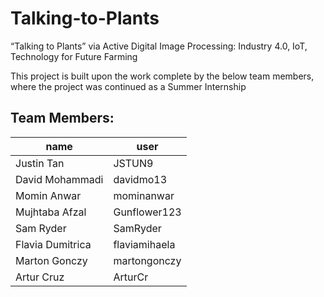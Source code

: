 # Talking-to-Plants
“Talking to Plants” via Active Digital Image Processing: Industry 4.0, IoT, Technology for Future Farming

This project is built upon the work complete by the below team members, where the project was continued as a Summer Internship

## Team Members:
| name  | user |
| ------------- | ------------- |
| Justin Tan | JSTUN9 |
| David Mohammadi | davidmo13|
| Momin Anwar | mominanwar|
| Mujhtaba Afzal | Gunflower123 |
| Sam Ryder | SamRyder |
| Flavia Dumitrica | flaviamihaela |
| Marton Gonczy | martongonczy |
| Artur Cruz | ArturCr |
